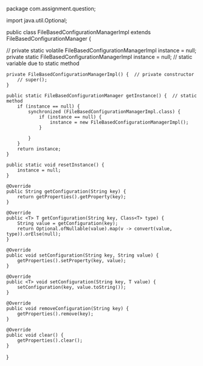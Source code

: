 ```private constructor + static method == Singleton Class
```

package com.assignment.question;

import java.util.Optional;

public class FileBasedConfigurationManagerImpl extends FileBasedConfigurationManager {

   // private static volatile FileBasedConfigurationManagerImpl instance = null;
     private static FileBasedConfigurationManagerImpl instance = null;  // static variable due to static method

    private FileBasedConfigurationManagerImpl() {  // private constructor
        // super();
    }

    public static FileBasedConfigurationManager getInstance() {  // static method
        if (instance == null) {
            synchronized (FileBasedConfigurationManagerImpl.class) {
                if (instance == null) {
                    instance = new FileBasedConfigurationManagerImpl();
                }

            }
        }
        return instance;
    }

    public static void resetInstance() {
        instance = null;
    }

    @Override
    public String getConfiguration(String key) {
        return getProperties().getProperty(key);
    }

    @Override
    public <T> T getConfiguration(String key, Class<T> type) {
        String value = getConfiguration(key);
        return Optional.ofNullable(value).map(v -> convert(value, type)).orElse(null);
    }

    @Override
    public void setConfiguration(String key, String value) {
        getProperties().setProperty(key, value);
    }

    @Override
    public <T> void setConfiguration(String key, T value) {
        setConfiguration(key, value.toString());
    }

    @Override
    public void removeConfiguration(String key) {
        getProperties().remove(key);
    }

    @Override
    public void clear() {
        getProperties().clear();
    }

}
